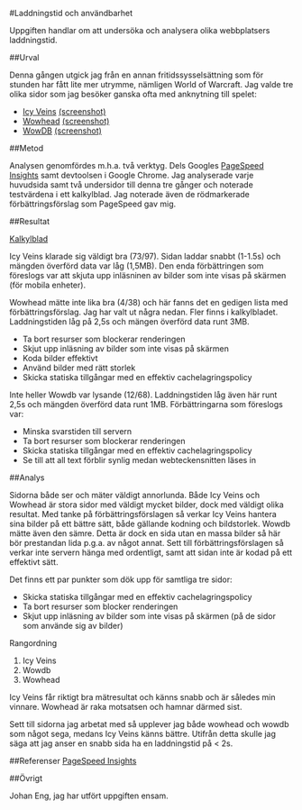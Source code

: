 ---
---
#Laddningstid och användbarhet

Uppgiften handlar om att undersöka och analysera olika webbplatsers laddningstid.

##Urval

Denna gången utgick jag från en annan fritidssysselsättning som för stunden har fått lite mer utrymme, nämligen World of Warcraft. Jag valde tre olika sidor som jag besöker ganska ofta med anknytning till spelet:

- [Icy Veins](http://www.icy.veins.com) [(screenshot)](img/screenshot-icyveins.png)
- [Wowhead](http://www.wowhead.com) [(screenshot)](img/screenshot-wowhead.png)
- [WowDB](http://www.wowdb.com) [(screenshot)](img/screenshot-wowdb.png)

##Metod

Analysen genomfördes m.h.a. två verktyg. Dels Googles [PageSpeed Insights](developers.google.com/speed/pagespeed/insights/) samt devtoolsen i Google Chrome.
Jag analyserade varje huvudsida samt två undersidor till denna tre gånger och noterade testvärdena i ett kalkylblad. Jag noterade även de rödmarkerade förbättringsförslag som PageSpeed gav mig.

##Resultat

[Kalkylblad](https://docs.google.com/spreadsheets/d/1fxFnUqRrv_3m-kxLWTmVNwrRbC9Kx6r0PCD8HSVrsIs/edit?usp=sharing)

Icy Veins klarade sig väldigt bra (73/97). Sidan laddar snabbt (1-1.5s) och mängden överförd data var låg (1,5MB). Den enda förbättringen som föreslogs var att skjuta upp inläsninen av bilder som inte visas på skärmen (för mobila enheter). 

Wowhead mätte inte lika bra (4/38) och här fanns det en gedigen lista med förbättringsförslag. Jag har valt ut några nedan. Fler finns i kalkylbladet. Laddningstiden låg på 2,5s och mängen överförd data runt 3MB.

* Ta bort resurser som blockerar renderingen
* Skjut upp inläsning av bilder som inte visas på skärmen
* Koda bilder effektivt
* Använd bilder med rätt storlek
* Skicka statiska tillgångar med en effektiv cachelagringspolicy

Inte heller Wowdb var lysande (12/68). Laddningstiden låg även här runt 2,5s och mängden överförd data runt 1MB. Förbättringarna som föreslogs var:

* Minska svarstiden till servern
* Ta bort resurser som blockerar renderingen
* Skicka statiska tillgångar med en effektiv cachelagringspolicy
* Se till att all text förblir synlig medan webteckensnitten läses in

##Analys

Sidorna både ser och mäter väldigt annorlunda. Både Icy Veins och Wowhead är stora sidor med väldigt mycket bilder, dock med väldigt olika resultat. Med tanke på förbättringsförslagen så verkar Icy Veins hantera sina bilder på ett bättre sätt, både gällande kodning och bildstorlek.
Wowdb mätte även den sämre. Detta är dock en sida utan en massa bilder så här bör prestandan lida p.g.a. av något annat. Sett till förbättringsförslagen så verkar inte servern hänga med ordentligt, samt att sidan inte är kodad på ett effektivt sätt.

Det finns ett par punkter som dök upp för samtliga tre sidor:

* Skicka statiska tillgångar med en effektiv cachelagringspolicy
* Ta bort resurser som blocker renderingen
* Skjut upp inläsning av bilder som inte visas på skärmen (på de sidor som använde sig av bilder)

Rangordning

1. Icy Veins
2. Wowdb
3. Wowhead

Icy Veins får riktigt bra mätresultat och känns snabb och är således min vinnare. Wowhead är raka motsatsen och hamnar därmed sist.

Sett till sidorna jag arbetat med så upplever jag både wowhead och wowdb som något sega, medans Icy Veins känns bättre. Utifrån detta skulle jag säga att jag anser en snabb sida ha en laddningstid på < 2s.

##Referenser
[PageSpeed Insights](developers.google.com/speed/pagespeed/insights/)

##Övrigt

Johan Eng, jag har utfört uppgiften ensam.